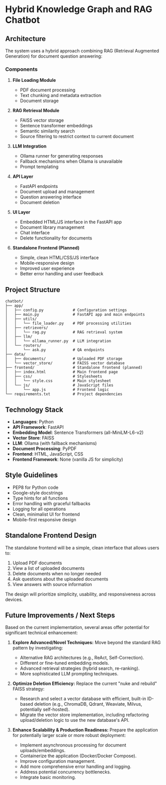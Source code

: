 # Hybrid Knowledge Graph and RAG Chatbot

## Architecture

The system uses a hybrid approach combining RAG (Retrieval Augmented Generation) for document question answering:

### Components

1. **File Loading Module**
   - PDF document processing
   - Text chunking and metadata extraction
   - Document storage

2. **RAG Retrieval Module**
   - FAISS vector storage
   - Sentence transformer embeddings
   - Semantic similarity search
   - Source filtering to restrict context to current document

3. **LLM Integration**
   - Ollama runner for generating responses
   - Fallback mechanisms when Ollama is unavailable
   - Prompt templating

4. **API Layer**
   - FastAPI endpoints
   - Document upload and management
   - Question answering interface
   - Document deletion

5. **UI Layer**
   - Embedded HTML/JS interface in the FastAPI app
   - Document library management
   - Chat interface
   - Delete functionality for documents

6. **Standalone Frontend (Planned)**
   - Simple, clean HTML/CSS/JS interface
   - Mobile-responsive design
   - Improved user experience
   - Better error handling and user feedback

## Project Structure

```
chatbot/
├── app/
│   ├── config.py             # Configuration settings
│   ├── main.py               # FastAPI app and main endpoints
│   ├── utils/
│   │   └── file_loader.py    # PDF processing utilities
│   ├── retrievers/
│   │   └── rag.py            # RAG retrieval system
│   ├── llm/
│   │   └── ollama_runner.py  # LLM integration
│   └── routers/
│       └── ask.py            # QA endpoints
├── data/
│   ├── documents/            # Uploaded PDF storage
│   └── vector_store/         # FAISS vector database
├── frontend/                 # Standalone frontend (planned)
│   ├── index.html            # Main frontend page
│   ├── css/                  # Stylesheets
│   │   └── style.css         # Main stylesheet
│   └── js/                   # JavaScript files
│       └── app.js            # Frontend logic
└── requirements.txt          # Project dependencies
```

## Technology Stack

- **Languages**: Python
- **API Framework**: FastAPI
- **Embedding Model**: Sentence Transformers (all-MiniLM-L6-v2)
- **Vector Store**: FAISS
- **LLM**: Ollama (with fallback mechanisms)
- **Document Processing**: PyPDF
- **Frontend**: HTML, JavaScript, CSS
- **Frontend Framework**: None (vanilla JS for simplicity)

## Style Guidelines

- PEP8 for Python code
- Google-style docstrings
- Type hints for all functions
- Error handling with graceful fallbacks
- Logging for all operations
- Clean, minimalist UI for frontend
- Mobile-first responsive design

## Standalone Frontend Design

The standalone frontend will be a simple, clean interface that allows users to:

1. Upload PDF documents
2. View a list of uploaded documents
3. Delete documents when no longer needed
4. Ask questions about the uploaded documents
5. View answers with source information

The design will prioritize simplicity, usability, and responsiveness across devices.

## Future Improvements / Next Steps

Based on the current implementation, several areas offer potential for significant technical enhancement:

1.  **Explore Advanced/Novel Techniques:** Move beyond the standard RAG pattern by investigating:
    *   Alternative RAG architectures (e.g., ReAct, Self-Correction).
    *   Different or fine-tuned embedding models.
    *   Advanced retrieval strategies (hybrid search, re-ranking).
    *   More sophisticated LLM prompting techniques.

2.  **Optimize Deletion Efficiency:** Replace the current "nuke and rebuild" FAISS strategy:
    *   Research and select a vector database with efficient, built-in ID-based deletion (e.g., ChromaDB, Qdrant, Weaviate, Milvus, potentially self-hosted).
    *   Migrate the vector store implementation, including refactoring upload/deletion logic to use the new database's API.

3.  **Enhance Scalability & Production Readiness:** Prepare the application for potentially larger scale or more robust deployment:
    *   Implement asynchronous processing for document uploads/embeddings.
    *   Containerize the application (Docker/Docker Compose).
    *   Improve configuration management.
    *   Add more comprehensive error handling and logging.
    *   Address potential concurrency bottlenecks.
    *   Integrate basic monitoring. 